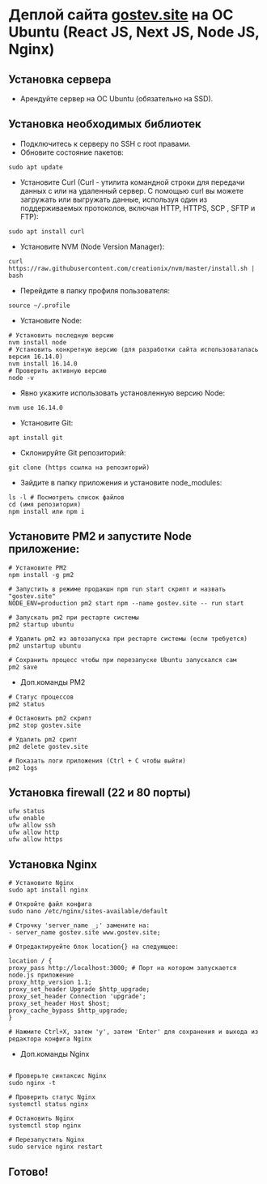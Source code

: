 # Деплой сайта [gostev.site](https://www.gostev.site) на ОС Ubuntu (React JS, Next JS, Node JS, Nginx)

## Установка сервера

- Арендуйте сервер на ОС Ubuntu (обязательно на SSD).

## Установка необходимых библиотек

- Подключитесь к серверу по SSH с root правами.
- Обновите состояние пакетов:

```
sudo apt update
```

- Установите Curl (Curl - утилита командной строки для передачи данных с или на удаленный сервер. С помощью curl вы можете загружать или выгружать данные, используя один из поддерживаемых протоколов, включая HTTP, HTTPS, SCP , SFTP и FTP):

```
sudo apt install curl
```

- Установите NVM (Node Version Manager):

```
curl https://raw.githubusercontent.com/creationix/nvm/master/install.sh | bash
```

- Перейдите в папку профиля пользователя:

```
source ~/.profile
```

- Установите Node:

```
# Установить последную версию
nvm install node
# Установить конкретную версию (для разработки сайта использоваталась версия 16.14.0)
nvm install 16.14.0
# Проверить активную версию
node -v
```

- Явно укажите использовать установленную версию Node:

```
nvm use 16.14.0
```

- Установите Git:

```
apt install git
```

- Склонируйте Git репозиторий:

```
git clone (https ссылка на репозиторий)
```

- Зайдите в папку приложения и установите node_modules:

```
ls -l # Посмотреть список файлов
cd (имя репозитория)
npm install или npm i
```

## Установите PM2 и запустите Node приложение:

```
# Установите PM2
npm install -g pm2

# Запустить в режиме продакшн npm run start скрипт и назвать "gostev.site"
NODE_ENV=production pm2 start npm --name gostev.site -- run start

# Запускать pm2 при рестарте системы
pm2 startup ubuntu

# Удалить pm2 из автозапуска при рестарте системы (если требуется)
pm2 unstartup ubuntu

# Сохранить процесс чтобы при перезапуске Ubuntu запускался сам
pm2 save
```

- Доп.команды PM2

```
# Статус процессов
pm2 status

# Остановить pm2 скрипт
pm2 stop gostev.site

# Удалить pm2 срипт
pm2 delete gostev.site

# Показать логи приложения (Ctrl + C чтобы выйти)
pm2 logs

```

## Установка firewall (22 и 80 порты)

```
ufw status
ufw enable
ufw allow ssh
ufw allow http
ufw allow https
```

## Установка Nginx

```
# Установите Nginx
sudo apt install nginx

# Откройте файл конфига
sudo nano /etc/nginx/sites-available/default

# Строчку 'server_name _;' замените на:
- server_name gostev.site www.gostev.site;

# Отредактируейте блок location{} на следующее:

location / {
proxy_pass http://localhost:3000; # Порт на котором запускается node.js приложение
proxy_http_version 1.1;
proxy_set_header Upgrade $http_upgrade;
proxy_set_header Connection 'upgrade';
proxy_set_header Host $host;
proxy_cache_bypass $http_upgrade;
}

# Нажмите Ctrl+X, затем 'y', затем 'Enter' для сохранения и выхода из редактора конфига Nginx

```

- Доп.команды Nginx

```

# Проверьте синтаксис Nginx
sudo nginx -t

# Проверить статус Nginx
systemctl status nginx

# Остановить Nginx
systemctl stop nginx

# Перезапустить Nginx
sudo service nginx restart

```

## Готово!
